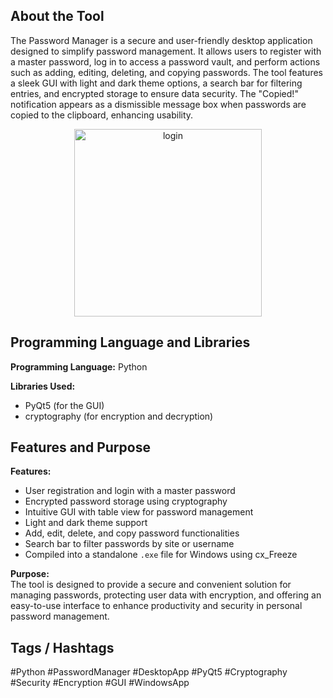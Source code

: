 ## About the Tool
The Password Manager is a secure and user-friendly desktop application designed to simplify password management. It allows users to register with a master password, log in to access a password vault, and perform actions such as adding, editing, deleting, and copying passwords. The tool features a sleek GUI with light and dark theme options, a search bar for filtering entries, and encrypted storage to ensure data security. The "Copied!" notification appears as a dismissible message box when passwords are copied to the clipboard, enhancing usability.

<p align="center">
<img src="[https://example.com/image.png](https://github.com/user-attachments/assets/409cacb3-7aa3-4edf-9ec7-de6289f46c94)" alt="login" width="300"/>
</p>

## Programming Language and Libraries

**Programming Language:** Python

**Libraries Used:**
- PyQt5 (for the GUI)
- cryptography (for encryption and decryption)

## Features and Purpose

**Features:**
- User registration and login with a master password
- Encrypted password storage using cryptography
- Intuitive GUI with table view for password management
- Light and dark theme support
- Add, edit, delete, and copy password functionalities
- Search bar to filter passwords by site or username
- Compiled into a standalone `.exe` file for Windows using cx_Freeze

**Purpose:**  
The tool is designed to provide a secure and convenient solution for managing passwords, protecting user data with encryption, and offering an easy-to-use interface to enhance productivity and security in personal password management.

## Tags / Hashtags
#Python #PasswordManager #DesktopApp #PyQt5 #Cryptography #Security #Encryption #GUI #WindowsApp 
